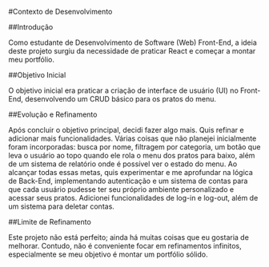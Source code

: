 
#Contexto de Desenvolvimento


##Introdução


Como estudante de Desenvolvimento de Software (Web) 
Front-End, a ideia deste projeto surgiu da 
necessidade de praticar React e começar a 
montar meu portfólio.


##Objetivo Inicial


O objetivo inicial era praticar a criação de 
interface de usuário (UI) no Front-End, 
desenvolvendo um CRUD básico para os pratos do 
menu.


##Evolução e Refinamento


Após concluir o objetivo principal, decidi 
fazer algo mais. Quis refinar e adicionar mais 
funcionalidades. Várias coisas que não planejei 
inicialmente foram incorporadas: busca por 
nome, filtragem por categoria, um botão que 
leva o usuário ao topo quando ele rola o menu 
dos pratos para baixo, além de um sistema de 
relatório onde é possível ver o estado do menu. 
Ao alcançar todas essas metas, quis 
experimentar e me aprofundar na lógica de 
Back-End, implementando autenticação e um 
sistema de contas para que cada usuário pudesse 
ter seu próprio ambiente personalizado e 
acessar seus pratos. Adicionei funcionalidades 
de log-in e log-out, além de um sistema para 
deletar contas.


##Limite de Refinamento


Este projeto não está perfeito; ainda há muitas 
coisas que eu gostaria de melhorar. Contudo, 
não é conveniente focar em refinamentos 
infinitos, especialmente se meu objetivo é 
montar um portfólio sólido.

